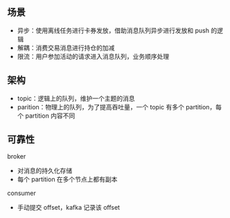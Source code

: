 ## 场景

* 异步：使用离线任务进行卡券发放，借助消息队列异步进行发放和 push 的逻辑
* 解耦：消费交易消息进行持仓的加减
* 限流：用户参加活动的请求进入消息队列，业务顺序处理

## 架构

* topic：逻辑上的队列，维护一个主题的消息
* parition：物理上的队列，为了提高吞吐量，一个 topic 有多个 partition，每个 partition 内容不同

## 可靠性

broker
* 对消息的持久化存储
* 每个 partition 在多个节点上都有副本

consumer
* 手动提交 offset，kafka 记录该 offset